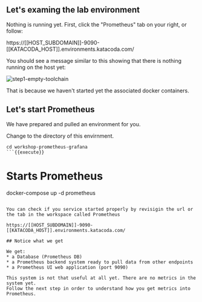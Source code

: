 ## Let's examing the lab environment
Nothing is running yet.
First, click the "Prometheus" tab on your right, or follow:

https://[[HOST_SUBDOMAIN]]-9090-[[KATACODA_HOST]].environments.katacoda.com/

You should see a message similar to this showing that there is nothing running on the host yet:

![step1-empty-toolchain](/manuelpais/courses/treating-your-pipeline-as-a-product/01-from-zero-to-delivery/assets/step1-empty-toolchain.png)

That is because we haven't started yet the associated docker containers.

## Let's start Prometheus

We have prepared and pulled an environment for you. 

Change to the directory of this envirnment.

```
cd workshop-prometheus-grafana
```{{execute}}

```
# Starts Prometheus
docker-compose up -d prometheus
```{{execute}}

You can check if you service started properly by revisigin the url or the tab in the workspace called Prometheus

https://[[HOST_SUBDOMAIN]]-9090-[[KATACODA_HOST]].environments.katacoda.com/

## Notice what we get

We get:
* a Database (Prometheus DB)
* a Prometheus backend system ready to pull data from other endpoints
* a Prometheus UI web application (port 9090)

This system is not that useful at all yet. There are no metrics in the system yet.
Follow the next step in order to understand how you get metrics into Prometheus.